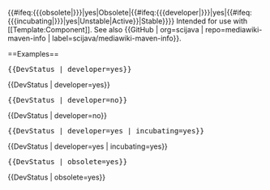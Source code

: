 <includeonly>{{#ifeq:{{{obsolete|}}}|yes|Obsolete|{{#ifeq:{{{developer|}}}|yes|{{#ifeq:{{{incubating|}}}|yes|Unstable|Active}}|Stable}}}}</includeonly><noinclude>
Intended for use with [[Template:Component]]. See also {{GitHub | org=scijava | repo=mediawiki-maven-info | label=scijava/mediawiki-maven-info}}.

==Examples==
<pre style="overflow:auto">
{{DevStatus | developer=yes}}
</pre>
{{DevStatus | developer=yes}}

<pre style="overflow:auto">
{{DevStatus | developer=no}}
</pre>
{{DevStatus | developer=no}}

<pre style="overflow:auto">
{{DevStatus | developer=yes | incubating=yes}}
</pre>
{{DevStatus | developer=yes | incubating=yes}}

<pre style="overflow:auto">
{{DevStatus | obsolete=yes}}
</pre>
{{DevStatus | obsolete=yes}}
</noinclude>

